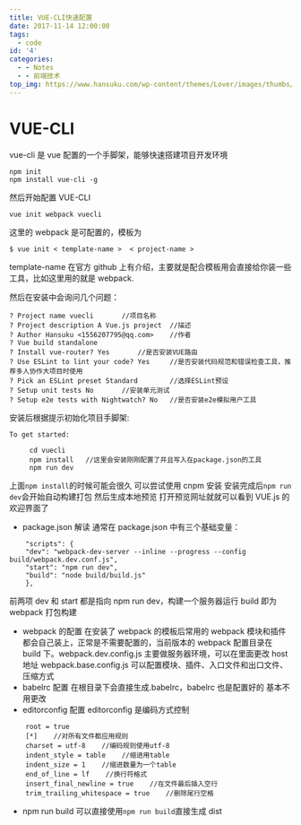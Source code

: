 ```yaml
---
title: VUE-CLI快速配置
date: 2017-11-14 12:00:00
tags:
  - code
id: '4'
categories:
  - - Notes
  - - 前端技术
top_img: https://www.hansuku.com/wp-content/themes/Lover/images/thumbs/4.jpg
---
```


# VUE-CLI

vue-cli 是 vue 配置的一个手脚架，能够快速搭建项目开发环境

    npm init
    npm install vue-cli -g

然后开始配置 VUE-CLI

    vue init webpack vuecli

这里的 webpack 是可配置的，模板为

    $ vue init < template-name >  < project-name >

template-name 在官方 github 上有介绍，主要就是配合模板用会直接给你装一些工具，比如这里用的就是 webpack.

然后在安装中会询问几个问题：

```
? Project name vuecli		//项目名称
? Project description A Vue.js project  //描述
? Author Hansuku <1556207795@qq.com>	//作者
? Vue build standalone
? Install vue-router? Yes		//是否安装VUE路由
? Use ESLint to lint your code? Yes		//是否安装代码规范和错误检查工具，推荐多人协作大项目时使用
? Pick an ESLint preset Standard		//选择ESLint预设
? Setup unit tests No		//安装单元测试
? Setup e2e tests with Nightwatch? No	//是否安装e2e模拟用户工具
```

安装后根据提示初始化项目手脚架:

    To get started:

         cd vuecli
         npm install   //这里会安装刚刚配置了并且写入在package.json的工具
         npm run dev

上面`npm install`的时候可能会很久 可以尝试使用 cnpm 安装
安装完成后`npm run dev`会开始自动构建打包 然后生成本地预览 打开预览网址就就可以看到 VUE.js 的欢迎界面了

- package.json 解读
  通常在 package.json 中有三个基础变量：

```
    "scripts": {
    "dev": "webpack-dev-server --inline --progress --config build/webpack.dev.conf.js",
    "start": "npm run dev",
    "build": "node build/build.js"
	},

```

前两项 dev 和 start 都是指向 npm run dev，构建一个服务器运行
build 即为 webpack 打包构建

- webpack 的配置
  在安装了 webpack 的模板后常用的 webpack 模块和插件都会自己装上，正常是不需要配置的，当前版本的 webpack 配置目录在 build 下。webpack.dev.config.js 主要做服务器环境，可以在里面更改 host 地址
  webpack.base.config.js 可以配置模块、插件、入口文件和出口文件、压缩方式
- babelrc 配置
  在根目录下会直接生成.babelrc，babelrc 也是配置好的 基本不用更改
- editorconfig 配置
  editorconfig 是编码方式控制

```
	root = true
	[*]    //对所有文件都应用规则
	charset = utf-8    //编码规则使用utf-8
	indent_style = table    //缩进用table
	indent_size = 1    //缩进数量为一个table
	end_of_line = lf    //换行符格式
	insert_final_newline = true    //在文件最后插入空行
	trim_trailing_whitespace = true    //删除尾行空格
```

- npm run build
  可以直接使用`npm run build`直接生成 dist
